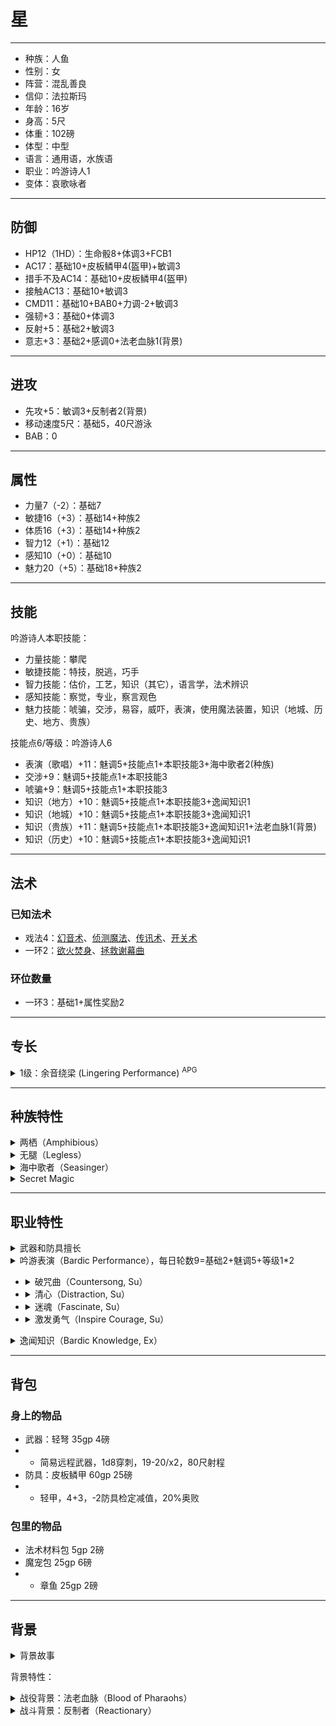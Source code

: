 # 星

----

- 种族：人鱼
- 性别：女
- 阵营：混乱善良
- 信仰：法拉斯玛
- 年龄：16岁
- 身高：5尺
- 体重：102磅
- 体型：中型
- 语言：通用语，水族语
- 职业：吟游诗人1
- 变体：哀歌咏者

----

## 防御

- HP12（1HD）：生命骰8+体调3+FCB1
- AC17：基础10+皮板鳞甲4(盔甲)+敏调3
- 措手不及AC14：基础10+皮板鳞甲4(盔甲)
- 接触AC13：基础10+敏调3
- CMD11：基础10+BAB0+力调-2+敏调3
- 强韧+3：基础0+体调3
- 反射+5：基础2+敏调3
- 意志+3：基础2+感调0+法老血脉1(背景)

----

## 进攻

- 先攻+5：敏调3+反制者2(背景)
- 移动速度5尺：基础5，40尺游泳
- BAB：0

----

## 属性

- 力量7（-2）：基础7
- 敏捷16（+3）：基础14+种族2
- 体质16（+3）：基础14+种族2
- 智力12（+1）：基础12
- 感知10（+0）：基础10
- 魅力20（+5）：基础18+种族2

----

## 技能

吟游诗人本职技能：
- 力量技能：攀爬
- 敏捷技能：特技，脱逃，巧手
- 智力技能：估价，工艺，知识（其它），语言学，法术辨识
- 感知技能：察觉，专业，察言观色
- 魅力技能：唬骗，交涉，易容，威吓，表演，使用魔法装置，知识（地城、历史、地方、贵族）

技能点6/等级：吟游诗人6
- 表演（歌唱）+11：魅调5+技能点1+本职技能3+海中歌者2(种族)
- 交涉+9：魅调5+技能点1+本职技能3
- 唬骗+9：魅调5+技能点1+本职技能3
- 知识（地方）+10：魅调5+技能点1+本职技能3+逸闻知识1
- 知识（地城）+10：魅调5+技能点1+本职技能3+逸闻知识1
- 知识（贵族）+11：魅调5+技能点1+本职技能3+逸闻知识1+法老血脉1(背景)
- 知识（历史）+10：魅调5+技能点1+本职技能3+逸闻知识1

----

## 法术

### 已知法术

- 戏法4：[幻音术](https://xiaoxiaomeow.github.io/pathfinder/spell.html?spell=ghost%20sound)、[侦测魔法](https://xiaoxiaomeow.github.io/pathfinder/spell.html?spell=detect%20magic)、[传讯术](https://xiaoxiaomeow.github.io/pathfinder/spell.html?spell=message)、[开关术](https://xiaoxiaomeow.github.io/pathfinder/spell.html?spell=open-close)
- 一环2：[欲火焚身](https://xiaoxiaomeow.github.io/pathfinder/spell.html?spell=unnatural%20lust)、[拯救谢幕曲](https://xiaoxiaomeow.github.io/pathfinder/spell.html?spell=saving%20finale)

### 环位数量

- 一环3：基础1+属性奖励2

----

## 专长

<details>
<summary>
1级：余音绕梁 (Lingering Performance) <sup>APG</sup>
</summary>

即使你停止演奏，你的吟游表演的效果仍旧环绕在周边。

先决条件: 【吟游表演】职业特性。

专长效果: 在你停止表演之后，你的【吟游表演】带来的加值与减值仍旧能持续2轮。任何其他先决条件，诸如范围或者特殊条件，必须仍旧满足才能让效果持续下去。如果你在这期间内开始一次新的吟游表演，前一次表演的效果会立刻终止。
</details>

----

## 种族特性

<details>
<summary>
两栖（Amphibious）
</summary>
人鱼是两栖生物，但是不喜欢长时间离开水。
</details>

<details>
<summary>
无腿（Legless）
</summary>
人鱼没有双腿，并且不会被绊摔。
</details>

<details>
<summary>
海中歌者（Seasinger）
</summary>
人鱼那动听的歌声是世人皆知的。海中歌者的表演（歌唱）检定获得+2种族加值，并且所有依赖语言的法术的豁免DC获得+1种族加值。该特性取代昏暗视觉。
</details>

<details>
<summary>
Secret Magic
</summary>
Merfolk sometimes manifest magical powers they are unwilling to explain to non-merfolk, leading scholars to speculate that the magic originates from the merfolk’s rumored eldritch patrons. Such merfolk have only a 40-foot swim speed, but they add +1 to the DC of any enchantment spells they cast, and if they have a Charisma score of 13 or higher, they gain the ability to cast the following spell-like abilities: At will—speak with animals (aquatic animals only); 1/day—fins to feet (self only), hydraulic push. This racial trait replaces the armor racial trait and alters the merfolk’s movement speed.
</details>

----

## 职业特性

<details>
<summary>
武器和防具擅长
</summary>
吟游诗人擅长所有简单武器，加上长剑，细剑，闷棍，短剑，短弓和长鞭。诗人同样擅长轻甲和盾牌（除了塔盾）。诗人可以在穿着轻甲和盾牌的同时施放法术，并忽视以此带来的法术失败率。吟游诗人在穿着中型或重型盔甲，并施展包含姿态成分的法术时与其他施法者拥有相同的法术失败率。兼职的吟游诗人在施展其它职业的法术时，法术失败率依照正常计算（也就是说，不会忽略轻甲和盾牌）。
</details>

<details>
<summary>
吟游表演（Bardic Performance），每日轮数9=基础2+魅调5+等级1*2
</summary>

吟游诗人可以用他的表演在身边的人身上（通常包括自己，如果愿意）制造出各种魔法效果。1级时，他每天可以使用此能力的总轮数为“4+魅力修正”。之后的每一级，诗人都会获得2轮额外的每日使用轮数。在每一轮，诗人都可以通过表演来使用他当前等级拥有的任意一项吟游表演能力。启动吟游表演能力是一个标准动作，但在之后保持同一种表演是自由动作。更换吟游表演的效果需要诗人停止当前的表演，并用一个标准动作开始新的表演。吟游表演无法被打断，但若诗人被杀死、麻痹、震慑或敲昏，或者由于其他因素而无法保持每轮一个自由动作时，表演立刻结束。诗人无法令一个以上的吟游表演效果同时生效。7级或更高的吟游诗人可以用移动动作替代原本的标准动作，开始一项吟游表演；13级或更高的诗人开始表演只需要一个迅捷动作。

每一项吟游表演都需要依赖声音或/和视觉成分运作。若一项吟游表演依赖声音成份运作，目标必须能够听见诗人的表演才会被影响，而这些能力多数和语言相关（如说明中所描述）。一名耳聋的诗人在进行此类表演时有20%的失败率，若他在这项检定中失败，他的尝试依旧计入每日使用轮数。耳聋的生物对依赖声音成分运作的吟游表演免疫。若一项吟游表演依赖视觉成份运作，目标必须存在和诗人之间的视觉线才会受到影响。一名目盲的诗人在进行此类表演时有50%的失败率，若他在这项检定中失败，他的尝试依旧计入每日使用轮数。目盲的生物对依赖视觉成分运作的吟游表演免疫。
</details>

- <details><summary>破咒曲（Countersong, Su）</summary>1级起，吟游诗人可以用他的音乐和诗歌来反制依赖于声音的法术（并非简单的指那些有言语成分的法术）。在表演破咒曲的每轮内，他都必须做一次表演（键盘乐、打击乐、管乐、弦乐，或演唱）检定。任何在吟游诗人30尺之内的生物（包括吟游诗人自己）在受到音波或者基于语言的魔法攻击时，都可以用吟游诗人的表演检定来代替自身的豁免检定（如果吟游诗人的表演检定结果好于自身的豁免检定结果）。如果在“破咒曲”范围内的生物已经受到持续性音波魔法或者基于语言的魔法攻击，在听到破咒曲的每个回合内，他都有进行新的豁免检定对抗魔法影响的机会，但是必须使用吟游诗人的表演检定结果值来进行此对抗。对于无法进行豁免检定的魔法效果，【破咒曲】无效。【破咒曲】依赖声音成份运作。</details>
- <details><summary>清心（Distraction, Su）</summary>1级起，吟游诗人可以用他的表演来反制依赖于视觉的法术。在清心持续的每轮中，他都必须做一次表演（模仿、滑稽、舞蹈、或演讲）检定。任何在吟游诗人30尺之内的生物（包括吟游诗人自己）在受到〔心灵幻觉〕或〔虚假幻觉〕子学派的魔法攻击时，都可以用吟游诗人的表演检定来代替自身的豁免检定（若表演检定结果好于自身的豁免检定结果）。如果在清心范围内的生物已经受到持续性的〔心灵幻觉〕或〔虚假幻觉〕法术影响，在能够看到【清心】的每个回合内，他都有进行新的豁免检定以对抗魔法影响的机会，但是必须使用吟游诗人的表演检定结果值来进行此对抗。对于无法进行豁免检定的魔法效果，【清心】无效。【清心】依赖视觉成份运作。</details>
- <details><summary>迷魂（Fascinate, Su）</summary>1级起，吟游诗人可以用他的表演来让一个或多个生物对他着迷。只有在吟游诗人周围90尺距离内，能够看见和听见吟游诗人，还必须注意到他的生物才可能被迷住。吟游诗人同样必须能够看到这些生物。附近的战斗或者其他能导致分心的危险都会打断这项能力的使用。1级之后的每3个吟游诗人等级，他都可以在每次使用此能力时多影响一个目标。每个在迷魂的作用范围内的生物都需要进行一次DC为“10+1/2诗人等级+魅力修正”的意志豁免以抵抗此效果。如果生物的豁免检定成功，则此吟游诗人在24小时内无法再对之迷魂。如果豁免检定失败，该生物会安静的坐下来欣赏表演，在吟游诗人继续专心表演的期间内不会做其他动作。被迷魂的生物在对周围反应方面的技能（例如察觉）的检定上都有-4减值。任何潜在威胁都会给予目标生物一次新的豁免检定机会。任何现实威胁，例如有人拔武器，施法，或者用远程武器瞄准目标时都会自动打破此能力。【迷魂】是一项惑控系（胁迫）影响心灵能力。【迷魂】依赖声音和视觉成份运作。</details>
- <details><summary>激发勇气（Inspire Courage, Su）</summary>1级起，吟游诗人可以通过表演来激发盟友（包括自己）的勇气，鼓舞他们对抗恐惧和提高战斗能力。只有能看到或听到吟游诗人表演的盟友才可以接受此效果。受影响的盟友在对抗魅惑和恐惧时豁免检定有+1士气加值，在攻击和武器伤害检定上也有+1表现加值。5级及之后每6个吟游诗人等级，该加值都会增加1（5级+2，11级+3，17级达到最大+4）。激发勇气是影响心灵的能力。【激发勇气】依赖声音或者视觉成份运作，诗人必须在开始表演之前决定具体使用的成份。</details>

<details>
<summary>
逸闻知识（Bardic Knowledge, Ex）
</summary>

诗人在进行知识类技能检定时将他一半的职业等级（至少为1）加到检定结果中，并且可以使用未受训的知识技能进行检定。
</details>

----

## 背包

### 身上的物品

- 武器：轻弩 35gp 4磅
- - 简易远程武器，1d8穿刺，19-20/x2，80尺射程
- 防具：皮板鳞甲 60gp 25磅
- - 轻甲，4+3，-2防具检定减值，20%奥败

### 包里的物品

- 法术材料包 5gp 2磅
- 魔宠包 25gp 6磅
- - 章鱼 25gp 2磅

----

## 背景

<details>
<summary>
背景故事
</summary>

星是一只出生在内海奥斯利昂附近的人鱼。星可以和几乎任何水生生物交谈，也在内海深处结识了很多朋友。

星所在的人鱼聚落会在奥斯利昂沿岸的住民进行海葬时出现在水面，负责用歌唱渲染葬礼上的哀伤气氛，并为可怜的死者念诵悼词，希望他的灵魂可以在法拉斯玛的引导下前往伟大彼岸。

但是星觉得整日哀歌不够酷，于是在很小的时候带上自己的章鱼好朋友花离开了聚落，沿着内海沿岸游啊游，在卡塔佩什认识了仙人掌猫，在艾芭萨罗姆参观了星石，在塔尔多学到了许许多多吟游诗人的歌谣，在切里亚斯观摩了华丽的歌剧。

成年的星和小章鱼返回了自己的聚落，四处游历的见闻和经历让星意识到需要法拉斯玛信徒指引的灵魂并不是参与海葬的平民，而是陆地上四处游荡的不死生物。于是听到消息后，星就沿着斯芬克斯河游到了瓦蒂，加入了那里的古墓探索活动，希望可以让发现的任何不死生物得到安息。
</details>

背景特性：

<details>
<summary>
战役背景：法老血脉（Blood of Pharaohs）
</summary>
很久以前，你的一位先祖统治着奥斯里昂的大地。虽然你已经隔了许多代并且也几乎没法去证明你的谱系，但他或她的血脉依然在你的血管里流淌。也许你可以在瓦蒂大墓地的坟墓里找到一些能证明你血统的事物。你的意志豁免获得+1背景加值。你的知识（贵族）同样获得+1背景加值并且总能将其视为你的本职技能。此外，你可以选择古奥斯里昂语作为你的额外语言之一。
</details>

<details>
<summary>
战斗背景：反制者（Reactionary）
</summary>
你幼时常受人欺负，但从来都不会主动发难。取而代之的是你精于预见突然袭击、并能够快速应对威胁。你的先攻检定获得+2背景加值。
</details>